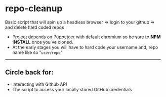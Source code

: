 # repo-cleanup
Basic script that will spin up a headless browser => login to your github => and delete hard coded repos

- Project depends on Puppeteer with default chromium so be sure to **NPM INSTALL** once you've cloned.
- At the early stages you will have to hard code your username and, repo name like so "`user`/`repo`"
---

## Circle back for:
* Interacting with Github API
* The script to access your locally stored GitHub credentials
